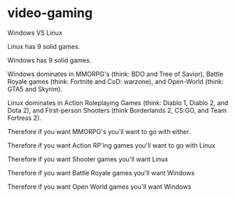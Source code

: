 # video-gaming
Windows VS Linux

Linux has 9 solid games.

Windows has 9 solid games.

Windows dominates in MMORPG's (think: BDO and Tree of Savior), Battle Royale games
(think: Fortnite and CoD: warzone), and Open-World (think: GTA5 and Skyrim).

Linux dominates in Action Roleplaying Games (think: Diablo 1, Diablo 2, and Dota 2),
and First-person Shooters (think Borderlands 2, CS:GO, and Team Fortress 2).

Therefore if you want MMORPG's you'll want to go with either.

Therefore if you want Action RP'ing games you'll want to go with Linux

Therefore if you want Shooter games you'll want Linux

Therefore if you want Battle Royale games you'll want Windows

Therefore if you want Open World games you'll want Windows
